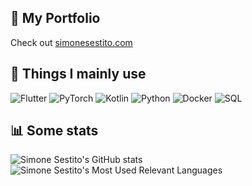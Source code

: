 ## 🔗 My Portfolio
Check out [simonesestito.com](https://simonesestito.com/)

## 🔧 Things I mainly use
<p>
  <img alt="Flutter" src="https://img.shields.io/badge/-Flutter-1EB6F5?logo=flutter&logoColor=white" />
  <img alt="PyTorch" src="https://img.shields.io/badge/-PyTorch-E74A2B?logo=pytorch&logoColor=white" />
  <img alt="Kotlin" src="https://img.shields.io/badge/-Kotlin-7F52FF?logo=kotlin&logoColor=white" />
  <img alt="Python" src="https://img.shields.io/badge/-Python-C79F0E?logo=python&logoColor=white" />
  <img alt="Docker" src="https://img.shields.io/badge/Docker-2496ED?logo=docker&logoColor=white" />
  <img alt="SQL" src="https://img.shields.io/badge/SQL-4479A1?logo=mysql&logoColor=white" />
</p>

## 📊 Some stats
![Simone Sestito's GitHub stats](https://github-readme-stats.vercel.app/api?username=simonesestito&show_icons=true&theme=vue-dark&count_private=true&hide_rank=true)
![Simone Sestito's Most Used Relevant Languages](https://github-readme-stats.vercel.app/api/top-langs/?username=simonesestito&hide=tex,javascript,java,php&layout=compact&theme=vue-dark&count_private=true)
